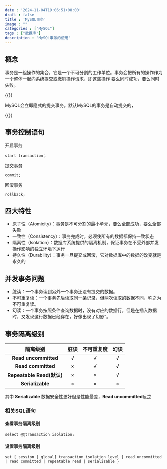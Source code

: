 ```yaml
---
date : '2024-11-04T19:06:51+08:00'
draft : false
title : 'MySQL事务'
image : ""
categories : ["MySQL"]
tags : ["数据库"]
description : "MySQL事务的使用"
---
```


## 概念

事务是一组操作的集合，它是一个不可分割的工作单位。事务会把所有的操作作为一个整体一起向系统提交或撤销操作请求，即这些操作 要么同时成功，要么同时失败。

{{<notice tip>}}

MySQL会立即隐式的提交事务。默认MySQL的事务是自动提交的，

{{</notice>}}

## 事务控制语句

开启事务

```mysql
start transaction；
```

提交事务

```mysql
commit;
```

回滚事务

```mysql
rollback;
```

## 四大特性

- 原子性（Atomicity）：事务是不可分割的最小单元，要么全部成功，要么全部失败
- 一致性（Consistency）：事务完成时，必须使所有的数据都保持一致状态
- 隔离性（lsolation）：数据库系统提供的隔离机制，保证事务在不受外部并发操作影响的独立环境下运行
- 持久性（Durability）：事务一旦提交或回滚，它对数据库中的数据的改变就是永久的

## 并发事务问题

- 脏读：一个事务读到另外一个事务还没有提交的数据。
- 不可重复读：一个事务先后读取同一条记录，但两次读取的数据不同，称之为不可重复读。
- 幻读：一个事务按照条件查询数据时，没有对应的数据行，但是在插入数据时，又发现这行数据已经存在，好像出现了幻影”。

## 事务隔离级别

|         隔离级别          | 脏读 | 不可重复度 | 幻读 |
| :-----------------------: | :--: | :--------: | :--: |
|   **Read uncommitted**    |  √   |     √      |  √   |
|    **Read committed**     |  ×   |     √      |  √   |
| **Repeatable Read(默认)** |  ×   |     ×      |  √   |
|     **Serializable**      |  ×   |     ×      |  ×   |

其中 **Serializable** 数据安全性更好但是性能最差，**Read uncommitted**反之

### 相关SQL语句

#### 查看事务隔离级别

```mysql
select @@transaction isolation;
```

#### 设置事务隔离级别

```mysql
set [ session | global] transaction isolation level { read uncommitted | read committed | repeatable read | serializable }
```

